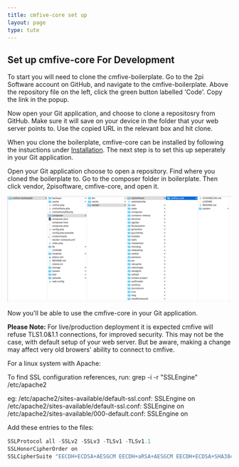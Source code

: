 ```yaml
---
title: cmfive-core set up
layout: page
type: tute
---
```


## Set up cmfive-core For Development

To start you will need to clone the cmfive-boilerplate. Go to the 2pi Software account on GitHub, and navigate to the cmfive-boilerplate. Above the repository file on the left, click the green button labelled 'Code'. Copy the link in the popup.

Now open your Git application, and choose to clone a repositosry from GitHub. Make sure it will save on your device in the folder that your web server points to. Use the copied URL in the relevant box and hit clone.

When you clone the boilerplate, cmfive-core can be installed by following the instuctions under [Installation](/tutorials/installation). The next step is to set this up seperately in your Git application.

Open your Git application choose to open a repository. Find where you cloned the boilerplate to. Go to the composer folder in boilerplate. Then click vendor, 2pisoftware, cmfive-core, and open it. 

![path to cmfive-core](/assets/images/cmfive-core_path.png)

Now you'll be able to use the cmfive-core in your Git application.

<b>Please Note:</b> For live/production deployment it is expected cmfive will refuse TLS1.0&1.1 connections, for improved security.
This may not be the case, with default setup of your web server.
But be aware, making a change may affect very old browers' ability to connect to cmfive.

For a linux system with Apache:

To find SSL configuration references, run:
grep -i -r "SSLEngine" /etc/apache2

eg:
/etc/apache2/sites-available/default-ssl.conf:          SSLEngine on
/etc/apache2/sites-available/default-ssl.conf:                SSLEngine on
/etc/apache2/sites-available/000-default.conf:  SSLEngine on

Add these entries to the files:
```php
SSLProtocol all -SSLv2 -SSLv3 -TLSv1 -TLSv1.1
SSLHonorCipherOrder on
SSLCipherSuite "EECDH+ECDSA+AESGCM EECDH+aRSA+AESGCM EECDH+ECDSA+SHA384 EECDH+ECDSA+SHA256 EECDH+aRSA+SHA384 EECDH+aRSA+SHA256 EECDH+aRSA+RC4 EECDH EDH+aRSA RC4 !aNULL !eNULL !LOW !3DES !MD5 !EXP !PSK !SRP !DSS !RC4"
```